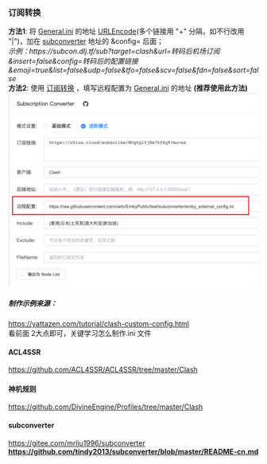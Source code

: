 ### 订阅转换 
**方法1**: 将 [General.ini](https://raw.githubusercontent.com/Pai333/World/main/Clash/Config/Online/General.ini) 的地址 [URLEncode](https://www.urlencoder.org/)(多个链接用 "+" 分隔，如不行改用 "|")，加在 [subconverter](https://github.com/tindy2013/subconverter/blob/master/README-cn.md) 地址的 &config= 后面；  
  *示例：https://<span></span>subcon.dlj.tf/sub?target=clash&url=转码后机场订阅&insert=false&config=转码后的配置链接&emoji=true&list=false&udp=false&tfo=false&scv=false&fdn=false&sort=false*  
**方法2**: 使用 [订阅转换](https://acl4ssr-sub.github.io/) ，填写远程配置为 [General.ini](https://raw.githubusercontent.com/Pai333/World/main/Clash/Config/Online/General.ini) 的地址 <b>(推荐使用此方法)</b>  
![示例](https://raw.githubusercontent.com/Pai333/World/main/Clash/Config/Online/eg.subWeb.png)  

##### 制作示例来源：
https://yattazen.com/tutorial/clash-custom-config.html  
看前面 2大点即可，关键学习怎么制作.ini 文件<br>
#### ACL4SSR
https://github.com/ACL4SSR/ACL4SSR/tree/master/Clash  
#### 神机规则
https://github.com/DivineEngine/Profiles/tree/master/Clash  
#### subconverter
https://gitee.com/mrliu1996/subconverter  
<b>https://github.com/tindy2013/subconverter/blob/master/README-cn.md</b> 
